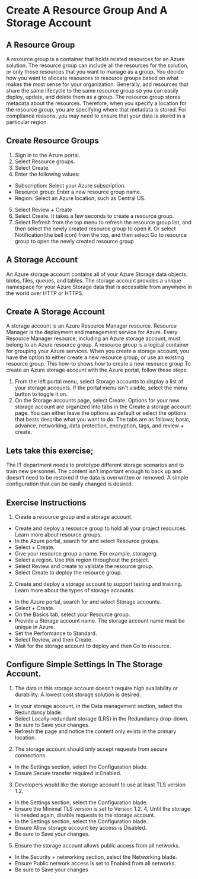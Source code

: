 # Create A Resource Group And A Storage Account

## A Resource Group
A resource group is a container that holds related resources for an Azure solution. The resource group can include all the resources for the solution, or only those resources that you want to manage as a group. You decide how you want to allocate resources to resource groups based on what makes the most sense for your organization. Generally, add resources that share the same lifecycle to the same resource group so you can easily deploy, update, and delete them as a group.
The resource group stores metadata about the resources. Therefore, when you specify a location for the resource group, you are specifying where that metadata is stored. For compliance reasons, you may need to ensure that your data is stored in a particular region.
## Create Resource Groups
1. Sign in to the Azure portal.
2. Select Resource groups.
3. Select Create.
4. Enter the following values:
- Subscription: Select your Azure subscription.
- Resource group: Enter a new resource group name.
- Region: Select an Azure location, such as Central US.
5. Select Review + Create
6. Select Create. It takes a few seconds to create a resource group.
7. Select Refresh from the top menu to refresh the resource group list, and then select the newly created resource group to open it. Or select Notification(the bell icon) from the top, and then select Go to resource group to open the newly created resource group

## A Storage Account
An Azure storage account contains all of your Azure Storage data objects: blobs, files, queues, and tables. The storage account provides a unique namespace for your Azure Storage data that is accessible from anywhere in the world over HTTP or HTTPS.
## Create A Storage Account
A storage account is an Azure Resource Manager resource. Resource Manager is the deployment and management service for Azure.
Every Resource Manager resource, including an Azure storage account, must belong to an Azure resource group. A resource group is a logical container for grouping your Azure services. When you create a storage account, you have the option to either create a new resource group, or use an existing resource group. This how-to shows how to create a new resource group
To create an Azure storage account with the Azure portal, follow these steps:
1. From the left portal menu, select Storage accounts to display a list of your storage accounts. If the portal menu isn't visible, select the menu button to toggle it on.
2. On the Storage accounts page, select Create.
Options for your new storage account are organized into tabs in the Create a storage account page. You can either leave the options as default or select the options that bests describe what you want to do. The tabs are as follows; basic, advance, networking, data protection, encryption, tags, and review + create.

## Lets take this exercise; 
The IT department needs to prototype different storage scenarios and to train new personnel. The content isn’t important enough to back up and doesn’t need to be restored if the data is overwritten or removed. A simple configuration that can be easily changed is desired.
## Exercise Instructions
1. Create a resource group and a storage account.
- Create and deploy a resource group to hold all your project resources. Learn more about resource groups.
- In the Azure portal, search for and select Resource groups.
- Select + Create.
- Give your resource group a name. For example, storagerg.
- Select a region. Use this region throughout the project.
- Select Review and create to validate the resource group.
- Select Create to deploy the resource group.
2. Create and deploy a storage account to support testing and training. Learn more about the types of storage accounts.
- In the Azure portal, search for and select Storage accounts.
- Select + Create.
- On the Basics tab, select your Resource group.
- Provide a Storage account name. The storage account name must be unique in Azure.
- Set the Performance to Standard.
- Select Review, and then Create.
- Wait for the storage account to deploy and then Go to resource.
## Configure Simple Settings In The Storage Account.
1. The data in this storage account doesn’t require high availability or durability. A lowest cost storage solution is desired. 
- In your storage account, in the Data management section, select the Redundancy blade.
- Select Locally-redundant storage (LRS) in the Redundancy drop-down.
- Be sure to Save your changes.
- Refresh the page and notice the content only exists in the primary location.
2. The storage account should only accept requests from secure connections.
- In the Settings section, select the Configuration blade.
- Ensure Secure transfer required is Enabled.
3. Developers would like the storage account to use at least TLS version 1.2. 
- In the Settings section, select the Configuration blade.
- Ensure the Minimal TLS version is set to Version 1.2.
4, Until the storage is needed again, disable requests to the storage account. 
- In the Settings section, select the Configuration blade.
- Ensure Allow storage account key access is Disabled.
- Be sure to Save your changes.
5. Ensure the storage account allows public access from all networks.
- In the Security + networking section, select the Networking blade.
- Ensure Public network access is set to Enabled from all networks.
- Be sure to Save your changes
